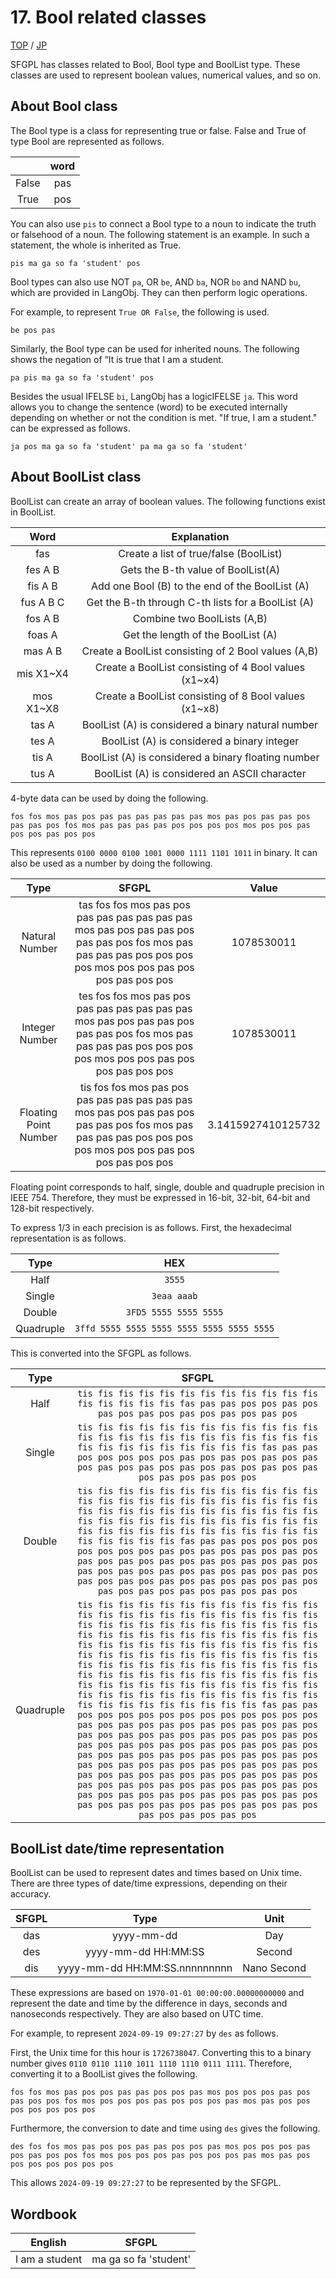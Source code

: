 # 17. Bool related classes

[TOP](../../readme.md)
/
[JP](../jp/Bool.md)

SFGPL has classes related to Bool, Bool type and BoolList type.
These classes are used to represent boolean values, numerical values, and so on.

## About Bool class

The Bool type is a class for representing true or false.
False and True of type Bool are represented as follows.

||word|
|:-:|:-:|
|False|pas|
|True|pos|

You can also use ```pis``` to connect a Bool type to a noun to indicate the truth or falsehood of a noun.
The following statement is an example.
In such a statement, the whole is inherited as True.

```SFGPL
pis ma ga so fa 'student' pos
```

Bool types can also use NOT ```pa```, OR ```be```, AND ```ba```, NOR ```bo``` and NAND ```bu```, which are provided in LangObj. 
They can then perform logic operations.

For example, to represent ```True OR False```, the following is used.

```SFGPL
be pos pas
```

Similarly, the Bool type can be used for inherited nouns.
The following shows the negation of “It is true that I am a student.

```SFGPL
pa pis ma ga so fa 'student' pos
```

Besides the usual IFELSE ```bi```, LangObj has a logicIFELSE ```ja```.
This word allows you to change the sentence (word) to be executed internally depending on whether or not the condition is met.
"If true, I am a student." can be expressed as follows.

```SFGPL
ja pos ma ga so fa 'student' pa ma ga so fa 'student'
```

## About BoolList class

BoolList can create an array of boolean values.
The following functions exist in BoolList.

|Word|Explanation|
|:-:|:-:|
|fas|Create a list of true/false (BoolList)|
|fes A B|Gets the B-th value of BoolList(A)|
|fis A B|Add one Bool (B) to the end of the BoolList (A)|
|fus A B C|Get the B-th through C-th lists for a BoolList (A)|
|fos A B|Combine two BoolLists (A,B)|
|foas A|Get the length of the BoolList (A)|
|mas A B|Create a BoolList consisting of 2 Bool values (A,B)|
|mis X1~X4|Create a BoolList consisting of 4 Bool values (x1~x4)|
|mos X1~X8|Create a BoolList consisting of 8 Bool values (x1~x8)|
|tas A|BoolList (A) is considered a binary natural number|
|tes A|BoolList (A) is considered a binary integer|
|tis A|BoolList (A) is considered a binary floating number|
|tus A|BoolList (A) is considered an ASCII character|

4-byte data can be used by doing the following.

```SFGPL
fos fos mos pas pos pas pas pas pas pas pas mos pas pos pas pas pos pas pas pos fos mos pas pas pas pas pos pos pos pos mos pos pos pas pos pos pas pos pos
```

This represents ```0100 0000 0100 1001 0000 1111 1101 1011``` in binary.
It can also be used as a number by doing the following.

|Type|SFGPL|Value|
|:-:|:-:|:-:|
|Natural Number|tas fos fos mos pas pos pas pas pas pas pas pas mos pas pos pas pas pos pas pas pos fos mos pas pas pas pas pos pos pos pos mos pos pos pas pos pos pas pos pos|1078530011|
|Integer Number|tes fos fos mos pas pos pas pas pas pas pas pas mos pas pos pas pas pos pas pas pos fos mos pas pas pas pas pos pos pos pos mos pos pos pas pos pos pas pos pos|1078530011|
|Floating Point Number|tis fos fos mos pas pos pas pas pas pas pas pas mos pas pos pas pas pos pas pas pos fos mos pas pas pas pas pos pos pos pos mos pos pos pas pos pos pas pos pos|3.1415927410125732|

Floating point corresponds to half, single, double and quadruple precision in IEEE 754.
Therefore, they must be expressed in 16-bit, 32-bit, 64-bit and 128-bit respectively.

To express 1/3 in each precision is as follows.
First, the hexadecimal representation is as follows.

|Type|HEX|
|:-:|:-:|
|Half|```3555```|
|Single|```3eaa aaab```|
|Double|```3FD5 5555 5555 5555```|
|Quadruple|```3ffd 5555 5555 5555 5555 5555 5555 5555```|

This is converted into the SFGPL as follows.

|Type|SFGPL|
|:-:|:-:|
|Half|```tis fis fis fis fis fis fis fis fis fis fis fis fis fis fis fis fis fas pas pas pos pos pas pos pas pos pas pos pas pos pas pos pas pos```|
|Single|```tis fis fis fis fis fis fis fis fis fis fis fis fis fis fis fis fis fis fis fis fis fis fis fis fis fis fis fis fis fis fis fis fis fas pas pas pos pos pos pos pos pas pos pas pos pas pos pas pos pas pos pas pos pas pos pas pos pas pos pas pos pas pos pas pos pos```|
|Double|```tis fis fis fis fis fis fis fis fis fis fis fis fis fis fis fis fis fis fis fis fis fis fis fis fis fis fis fis fis fis fis fis fis fis fis fis fis fis fis fis fis fis fis fis fis fis fis fis fis fis fis fis fis fis fis fis fis fis fis fis fis fis fis fis fis fas pas pas pos pos pos pos pos pos pos pos pas pos pas pos pas pos pas pos pas pos pas pos pas pos pas pos pas pos pas pos pas pos pas pos pas pos pas pos pas pos pas pos pas pos pas pos pas pos pas pos pas pos pas pos pas pos pas pos pas pos pas pos pas pos```|
|Quadruple|```tis fis fis fis fis fis fis fis fis fis fis fis fis fis fis fis fis fis fis fis fis fis fis fis fis fis fis fis fis fis fis fis fis fis fis fis fis fis fis fis fis fis fis fis fis fis fis fis fis fis fis fis fis fis fis fis fis fis fis fis fis fis fis fis fis fis fis fis fis fis fis fis fis fis fis fis fis fis fis fis fis fis fis fis fis fis fis fis fis fis fis fis fis fis fis fis fis fis fis fis fis fis fis fis fis fis fis fis fis fis fis fis fis fis fis fis fis fis fis fis fis fis fis fis fis fis fis fis fis fas pas pas pos pos pos pos pos pos pos pos pos pos pos pos pas pos pas pos pas pos pas pos pas pos pas pos pas pos pas pos pas pos pas pos pas pos pas pos pas pos pas pos pas pos pas pos pas pos pas pos pas pos pas pos pas pos pas pos pas pos pas pos pas pos pas pos pas pos pas pos pas pos pas pos pas pos pas pos pas pos pas pos pas pos pas pos pas pos pas pos pas pos pas pos pas pos pas pos pas pos pas pos pas pos pas pos pas pos pas pos pas pos pas pos pas pos pas pos pas pos pas pos pas pos pas pos pas pos```|

## BoolList date/time representation

BoolList can be used to represent dates and times based on Unix time.
There are three types of date/time expressions, depending on their accuracy.

|SFGPL|Type|Unit|
|:-:|:-:|:-:|
|das|yyyy-mm-dd|Day|
|des|yyyy-mm-dd HH:MM:SS|Second|
|dis|yyyy-mm-dd HH:MM:SS.nnnnnnnnn|Nano Second|

These expressions are based on ```1970-01-01 00:00:00.00000000000``` and represent the date and time by the difference in days, seconds and nanoseconds respectively.
They are also based on UTC time.

For example, to represent ```2024-09-19 09:27:27``` by ```des``` as follows.

First, the Unix time for this hour is ```1726738047```.
Converting this to a binary number gives ```0110 0110 1110 1011 1110 1110 0111 1111```.
Therefore, converting it to a BoolList gives the following.

```SFGPL
fos fos mos pas pos pos pas pas pos pos pas mos pos pos pos pas pos pas pos pos fos mos pos pos pos pas pos pos pos pas mos pas pos pos pos pos pos pos pos
```

Furthermore, the conversion to date and time using ```des``` gives the following.

```SFGPL
des fos fos mos pas pos pos pas pas pos pos pas mos pos pos pos pas pos pas pos pos fos mos pos pos pos pas pos pos pos pas mos pas pos pos pos pos pos pos pos
```

This allows ```2024-09-19 09:27:27``` to be represented by the SFGPL.

## Wordbook

|English|SFGPL|
|:-:|:-:|
|I am a student|ma ga so fa 'student'|
